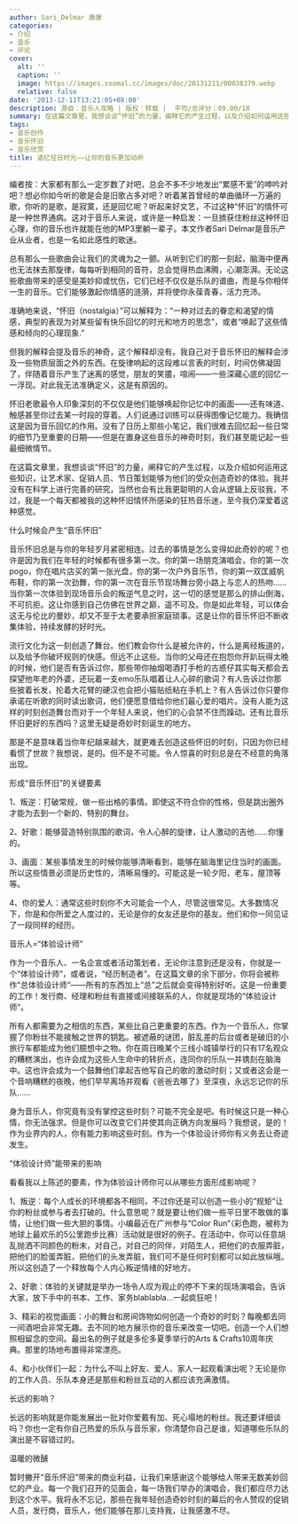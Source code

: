 ```yaml
---
author: Sari_Delmar 康康
categories:
- 介绍
- 音乐
- 评论
cover:
  alt: ''
  caption: ''
  image: https://images.soomal.cc/images/doc/20131211/00038379.webp
  relative: false
date: '2013-12-11T13:21:05+08:00'
description: 源自：音乐人攻略 | 版权：转载 |  平均/总评分：09.00/18
summary: 在这篇文章里，我想谈谈“怀旧”的力量，阐释它的产生过程，以及介绍如何运用这些知识，让艺术家、促销人员、节日策划能够为他们的受众创造奇妙的体验。我并没有在科学上进行完善的研究，当然也会有比我更聪明的人会从逻辑上反驳我，不过，我是一个每天都被我的这种怀旧情怀所感染的狂热音乐迷，至今我仍深爱着这种感觉……
tags:
- 音乐创作
- 音乐怀旧
- 音乐欣赏
title: 追忆往日时光――让你的音乐更加动听
---
```


编者按：大家都有那么一定岁数了对吧，总会不多不少地发出“累感不爱”的呻吟对吧？想必你如今听的歌是会是旧歌占多对吧？听着某首曾经的单曲循环一万遍的歌，你听的是歌，是寂寞，还是回忆呢？听起来好文艺，不过这种“怀旧”的情怀可是一种世界通病。这对于音乐人来说，或许是一种启发：一旦掳获住粉丝这种怀旧心理，你的音乐也许就能在他的MP3里躺一辈子。本文作者Sari Delmar是音乐产业从业者，也是一名如此感性的歌迷。

总有那么一些歌曲会让我们的灵魂为之一颤。从听到它们的那一刻起，脑海中便再也无法抹去那旋律，每每听到相同的音符，总会觉得热血沸腾，心潮澎湃。无论这些歌曲带来的感受是美妙抑或忧伤，它们已经不仅仅是乐队的谱曲，而是与你相伴一生的音乐。它们能够激起你情感的涟漪，并将使你永葆青春，活力充沛。

准确地来说，“怀旧（nostalgia）”可以解释为：“一种对过去的眷恋和渴望的情感，典型的表现为对某些留有快乐回忆的时光和地方的思念”，或者“唤起了这些情感和倾向的心理现象.”

但我的解释会提及音乐的神奇，这个解释却没有。我自己对于音乐怀旧的解释会涉及一些物质层面之外的东西。在旋律响起的这段难以言表的时刻，时间仿佛凝固了，伴随着音乐产生了迷离的感觉，朋友的笑靥，喧闹――一些深藏心底的回忆一一浮现。对此我无法准确定义，这是有原因的。

怀旧老歌最令人印象深刻的不仅仅是他们能够唤起你记忆中的画面――还有味道、触感甚至你过去某一时段的穿着。人们说通过训练可以获得图像记忆能力。我确信这是因为音乐回忆的作用。没有了日历上那些小笔记，我们很难去回忆起一些日常的细节乃至重要的日期――但是在置身这些音乐的神奇时刻，我们甚至能记起一些最细微情节。

在这篇文章里，我想谈谈“怀旧”的力量，阐释它的产生过程，以及介绍如何运用这些知识，让艺术家、促销人员、节日策划能够为他们的受众创造奇妙的体验。我并没有在科学上进行完善的研究，当然也会有比我更聪明的人会从逻辑上反驳我，不过，我是一个每天都被我的这种怀旧情怀所感染的狂热音乐迷，至今我仍深爱着这种感觉。

什么时候会产生“音乐怀旧”

音乐怀旧总是与你的年轻岁月紧密相连。过去的事情是怎么变得如此奇妙的呢？也许是因为我们在年轻的时候都有很多第一次。你的第一场朋克演唱会，你的第一次pogo，你在唱片店买的第一张光盘，你的第一次户外音乐节，你的第一双匡威帆布鞋，你的第一次劲舞，你的第一次在音乐节现场舞台旁小路上与恋人的热吻……当你第一次体验到现场音乐会的叛逆气息之时，这一切的感觉是那么的排山倒海，不可抗拒。这让你感到自己仿佛在世界之巅，遥不可及。你是如此年轻，可以体会这无与伦比的曼妙，却又不至于太老要承担家庭琐事。这是让你的音乐怀旧不断收集体验，持续发酵的好时光。

流行文化为这一刻创造了舞台。他们教会你什么是被允许的，什么是离经叛道的，以及给予你破坏规则的快感。但远不止这些。当你的父母还在抱怨你开趴玩得太晚的时候，他们是否有告诉过你，那些带你抽烟喝酒打手枪的古惑仔其实每天都会去探望他年老的外婆，还玩着一支emo乐队唱着让人心碎的歌词？有人告诉过你那些披着长发，抡着大花臂的硬汉也会把小猫贴纸粘在手机上？有人告诉过你只要你承诺在听歌的同时读出歌词，他们便愿意借给你他们最心爱的唱片。没有人能为这样的时刻创造舞台而对于一个年轻人来说，他们的心会禁不住而躁动。还有比音乐怀旧更好的东西吗？这里无疑是奇妙时刻诞生的地方。

那是不是意味着当你年纪越来越大，就更难去创造这些怀旧的时刻，只因为你已经看惯了世故？我想说，是的。但不是不可能。令人惊喜的时刻总是在不经意的角落出现。

形成“音乐怀旧”的关键要素

1、叛逆：打破常规，做一些出格的事情。即使这不符合你的性格，但是跳出圈外才能为去到一个新的、特别的舞台。

2、好歌：能够营造特别氛围的歌词，令人心醉的旋律，让人激动的吉他……你懂的。

3、画面：某些事情发生的时候你能够清晰看到，能够在脑海里记住当时的画面。所以这些情景必须是历史性的，清晰易懂的。可能这是一轮夕阳，老车，屋顶等等。

4、你的爱人：通常这些时刻你不大可能会一个人，尽管这很常见。大多数情况下，你是和你所爱之人度过的，无论是你的女友还是你的基友。他们和你一同见证了一段同样的经历。

音乐人=“体验设计师”

作为一个音乐人、一名企宣或者活动策划者，无论你注意到还是没有，你就是一个“体验设计师”，或者说，“经历制造者”。在这篇文章的余下部分，你将会被称作“总体验设计师“――所有的东西加上“总”之后就会变得特别好听。这是一份重要的工作！发行商、经理和粉丝有直接或间接联系的人，你就是现场的“体验设计师“。

所有人都需要为之相信的东西，某些比自己更重要的东西。作为一个音乐人，你掌握了你粉丝不能接触之世界的钥匙。被遮蔽的谜团，脏乱差的后台或者是破旧的小旅行车都能成为他们臆想中之物。你在周日晚某个三线小城镇举行的只有17名观众的糟糕演出，也许会成为这些人生命中的转折点，连同你的乐队一并镌刻在脑海中。这也许会成为一个鼓舞他们拿起吉他写自己的歌的激动时刻；又或者这会是一个音响糟糕的夜晚，他们早早离场并观看《爸爸去哪了》至深夜，永远忘记你的乐队……

身为音乐人，你究竟有没有掌控这些时刻？可能不完全是吧。有时候这只是一种心情，你无法强求。但是你可以改变它们并使其向正确方向发展吗？我想说，是的！作为业界内的人，你有能力影响这些时刻。作为一个体验设计师你有义务去让奇迹发生。

“体验设计师”能带来的影响

看看我以上陈述的要素，作为体验设计师你可以从哪些方面形成影响呢？

1、叛逆：每个人成长的环境都各不相同，不过你还是可以创造一些小的“规矩“让你的粉丝或参与者去打破的。什么意思呢？就是要让他们做一些平日里不敢做的事情，让他们做一些大胆的事情。小编最近在广州参与“Color Run“（彩色跑，被称为地球上最欢乐的5公里跑步比赛）活动就是很好的例子。在活动中，你可以任意胡乱抛洒不同颜色的粉末，对自己，对自己的同伴，对陌生人，把他们的衣服弄脏，把他们的脸蛋弄脏，把他们的头发弄脏，我们可不是任何时刻都可以如此放纵哦。所以这创造了一个释放每个人内心叛逆情绪的好地方。

2、好歌：体验的关键就是举办一场令人叹为观止的停不下来的现场演唱会。告诉大家，放下手中的书本、工作、家务blablabla…一起疯狂吧！

3、精彩的视觉画面：小的舞台和房间饰物如何创造一个奇妙的时刻？每晚都去同一间酒吧会非常无趣。去不同的地方展示你的音乐来改变一切吧。创造一个人们想照相留念的空间。最出名的例子就是多伦多夏季举行的Arts & Crafts10周年庆典。那里的场地布置得非常漂亮。

4、和小伙伴们一起：为什么不叫上好友、爱人、家人一起观看演出呢？无论是你的工作人员、乐队本身还是那些和粉丝互动的人都应该充满激情。 

长远的影响？

长远的影响就是你能发展出一批对你爱戴有加、死心塌地的粉丝。我还要详细谈吗？你也一定有你自己热爱的乐队与音乐家，你清楚你自己是谁，知道哪些乐队的演出是不容错过的。

温暖的微醺

暂时撇开“音乐怀旧”带来的商业利益，让我们来感谢这个能够给人带来无数美妙回忆的产业。每一个我们召开的见面会，每一场我们举办的演唱会，我们都应尽力达到这个水平。我将永不忘记，那些在我年轻创造奇妙时刻的幕后的令人赞叹的促销人员，发行商，音乐人，他们能够在那儿支持我，让我感激不尽。
